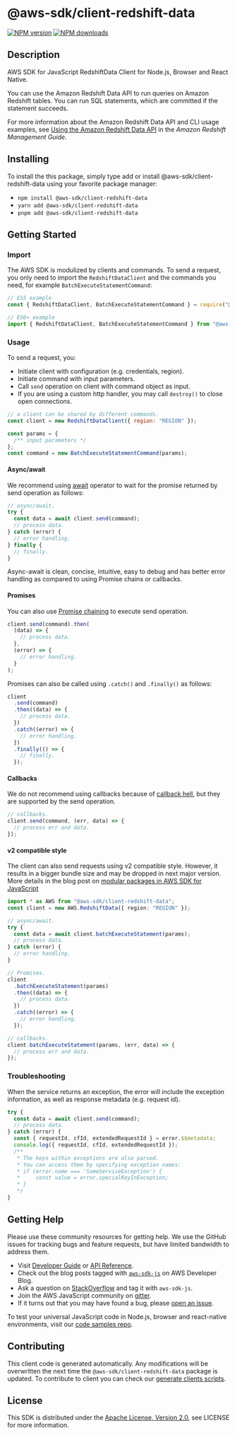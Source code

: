 <!-- generated file, do not edit directly -->

# @aws-sdk/client-redshift-data

[![NPM version](https://img.shields.io/npm/v/@aws-sdk/client-redshift-data/latest.svg)](https://www.npmjs.com/package/@aws-sdk/client-redshift-data)
[![NPM downloads](https://img.shields.io/npm/dm/@aws-sdk/client-redshift-data.svg)](https://www.npmjs.com/package/@aws-sdk/client-redshift-data)

## Description

AWS SDK for JavaScript RedshiftData Client for Node.js, Browser and React Native.

<p>You can use the Amazon Redshift Data API to run queries on Amazon Redshift tables. You
can run SQL statements, which are committed if the statement succeeds. </p>
<p>For more information about the Amazon Redshift Data API and CLI usage examples, see
<a href="https://docs.aws.amazon.com/redshift/latest/mgmt/data-api.html">Using the Amazon Redshift Data API</a> in the
<i>Amazon Redshift Management Guide</i>. </p>

## Installing

To install the this package, simply type add or install @aws-sdk/client-redshift-data
using your favorite package manager:

- `npm install @aws-sdk/client-redshift-data`
- `yarn add @aws-sdk/client-redshift-data`
- `pnpm add @aws-sdk/client-redshift-data`

## Getting Started

### Import

The AWS SDK is modulized by clients and commands.
To send a request, you only need to import the `RedshiftDataClient` and
the commands you need, for example `BatchExecuteStatementCommand`:

```js
// ES5 example
const { RedshiftDataClient, BatchExecuteStatementCommand } = require("@aws-sdk/client-redshift-data");
```

```ts
// ES6+ example
import { RedshiftDataClient, BatchExecuteStatementCommand } from "@aws-sdk/client-redshift-data";
```

### Usage

To send a request, you:

- Initiate client with configuration (e.g. credentials, region).
- Initiate command with input parameters.
- Call `send` operation on client with command object as input.
- If you are using a custom http handler, you may call `destroy()` to close open connections.

```js
// a client can be shared by different commands.
const client = new RedshiftDataClient({ region: "REGION" });

const params = {
  /** input parameters */
};
const command = new BatchExecuteStatementCommand(params);
```

#### Async/await

We recommend using [await](https://developer.mozilla.org/en-US/docs/Web/JavaScript/Reference/Operators/await)
operator to wait for the promise returned by send operation as follows:

```js
// async/await.
try {
  const data = await client.send(command);
  // process data.
} catch (error) {
  // error handling.
} finally {
  // finally.
}
```

Async-await is clean, concise, intuitive, easy to debug and has better error handling
as compared to using Promise chains or callbacks.

#### Promises

You can also use [Promise chaining](https://developer.mozilla.org/en-US/docs/Web/JavaScript/Guide/Using_promises#chaining)
to execute send operation.

```js
client.send(command).then(
  (data) => {
    // process data.
  },
  (error) => {
    // error handling.
  }
);
```

Promises can also be called using `.catch()` and `.finally()` as follows:

```js
client
  .send(command)
  .then((data) => {
    // process data.
  })
  .catch((error) => {
    // error handling.
  })
  .finally(() => {
    // finally.
  });
```

#### Callbacks

We do not recommend using callbacks because of [callback hell](http://callbackhell.com/),
but they are supported by the send operation.

```js
// callbacks.
client.send(command, (err, data) => {
  // process err and data.
});
```

#### v2 compatible style

The client can also send requests using v2 compatible style.
However, it results in a bigger bundle size and may be dropped in next major version. More details in the blog post
on [modular packages in AWS SDK for JavaScript](https://aws.amazon.com/blogs/developer/modular-packages-in-aws-sdk-for-javascript/)

```ts
import * as AWS from "@aws-sdk/client-redshift-data";
const client = new AWS.RedshiftData({ region: "REGION" });

// async/await.
try {
  const data = await client.batchExecuteStatement(params);
  // process data.
} catch (error) {
  // error handling.
}

// Promises.
client
  .batchExecuteStatement(params)
  .then((data) => {
    // process data.
  })
  .catch((error) => {
    // error handling.
  });

// callbacks.
client.batchExecuteStatement(params, (err, data) => {
  // process err and data.
});
```

### Troubleshooting

When the service returns an exception, the error will include the exception information,
as well as response metadata (e.g. request id).

```js
try {
  const data = await client.send(command);
  // process data.
} catch (error) {
  const { requestId, cfId, extendedRequestId } = error.$$metadata;
  console.log({ requestId, cfId, extendedRequestId });
  /**
   * The keys within exceptions are also parsed.
   * You can access them by specifying exception names:
   * if (error.name === 'SomeServiceException') {
   *     const value = error.specialKeyInException;
   * }
   */
}
```

## Getting Help

Please use these community resources for getting help.
We use the GitHub issues for tracking bugs and feature requests, but have limited bandwidth to address them.

- Visit [Developer Guide](https://docs.aws.amazon.com/sdk-for-javascript/v3/developer-guide/welcome.html)
  or [API Reference](https://docs.aws.amazon.com/AWSJavaScriptSDK/v3/latest/index.html).
- Check out the blog posts tagged with [`aws-sdk-js`](https://aws.amazon.com/blogs/developer/tag/aws-sdk-js/)
  on AWS Developer Blog.
- Ask a question on [StackOverflow](https://stackoverflow.com/questions/tagged/aws-sdk-js) and tag it with `aws-sdk-js`.
- Join the AWS JavaScript community on [gitter](https://gitter.im/aws/aws-sdk-js-v3).
- If it turns out that you may have found a bug, please [open an issue](https://github.com/aws/aws-sdk-js-v3/issues/new/choose).

To test your universal JavaScript code in Node.js, browser and react-native environments,
visit our [code samples repo](https://github.com/aws-samples/aws-sdk-js-tests).

## Contributing

This client code is generated automatically. Any modifications will be overwritten the next time the `@aws-sdk/client-redshift-data` package is updated.
To contribute to client you can check our [generate clients scripts](https://github.com/aws/aws-sdk-js-v3/tree/main/scripts/generate-clients).

## License

This SDK is distributed under the
[Apache License, Version 2.0](http://www.apache.org/licenses/LICENSE-2.0),
see LICENSE for more information.
